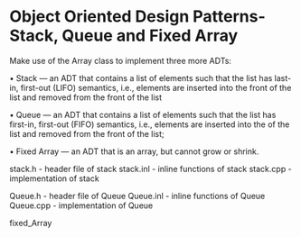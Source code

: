 # Object Oriented Design Patterns- Stack, Queue and Fixed Array

Make use of the Array class to implement three more ADTs:

• Stack — an ADT that contains a list of elements such that the list has last-in, first-out (LIFO)
semantics, i.e., elements are inserted into the front of the list and removed from the front of
the list

• Queue — an ADT that contains a list of elements such that the list has first-in, first-out (FIFO)
semantics, i.e., elements are inserted into the of the list and removed from the front of the list;

• Fixed Array — an ADT that is an array, but cannot grow or shrink.

stack.h - header file of stack
stack.inl - inline functions of stack
stack.cpp - implementation of stack

Queue.h - header file of Queue
Queue.inl - inline functions of Queue
Queue.cpp - implementation of Queue

fixed_Array
